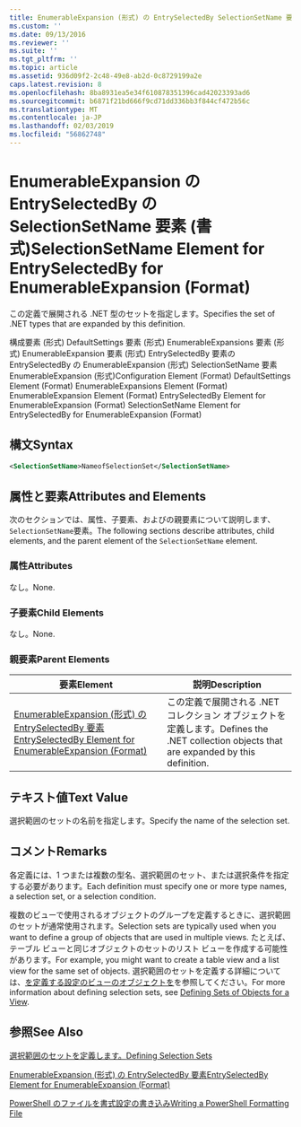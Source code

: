 ```yaml
---
title: EnumerableExpansion (形式) の EntrySelectedBy SelectionSetName 要素 |Microsoft Docs
ms.custom: ''
ms.date: 09/13/2016
ms.reviewer: ''
ms.suite: ''
ms.tgt_pltfrm: ''
ms.topic: article
ms.assetid: 936d09f2-2c48-49e8-ab2d-0c8729199a2e
caps.latest.revision: 8
ms.openlocfilehash: 8ba8931ea5e34f610878351396cad42023393ad6
ms.sourcegitcommit: b6871f21bd666f9cd71dd336bb3f844cf472b56c
ms.translationtype: MT
ms.contentlocale: ja-JP
ms.lasthandoff: 02/03/2019
ms.locfileid: "56862748"
---
```

# <a name="selectionsetname-element-for-entryselectedby-for-enumerableexpansion-format"></a><span data-ttu-id="c7275-102">EnumerableExpansion の EntrySelectedBy の SelectionSetName 要素 (書式)</span><span class="sxs-lookup"><span data-stu-id="c7275-102">SelectionSetName Element for EntrySelectedBy for EnumerableExpansion (Format)</span></span>

<span data-ttu-id="c7275-103">この定義で展開される .NET 型のセットを指定します。</span><span class="sxs-lookup"><span data-stu-id="c7275-103">Specifies the set of .NET types that are expanded by this definition.</span></span>

<span data-ttu-id="c7275-104">構成要素 (形式) DefaultSettings 要素 (形式) EnumerableExpansions 要素 (形式) EnumerableExpansion 要素 (形式) EntrySelectedBy 要素の EntrySelectedBy の EnumerableExpansion (形式) SelectionSetName 要素EnumerableExpansion (形式)</span><span class="sxs-lookup"><span data-stu-id="c7275-104">Configuration Element (Format) DefaultSettings Element (Format) EnumerableExpansions Element (Format) EnumerableExpansion Element (Format) EntrySelectedBy Element for EnumerableExpansion (Format) SelectionSetName Element for EntrySelectedBy for EnumerableExpansion (Format)</span></span>

## <a name="syntax"></a><span data-ttu-id="c7275-105">構文</span><span class="sxs-lookup"><span data-stu-id="c7275-105">Syntax</span></span>

```xml
<SelectionSetName>NameofSelectionSet</SelectionSetName>

```

## <a name="attributes-and-elements"></a><span data-ttu-id="c7275-106">属性と要素</span><span class="sxs-lookup"><span data-stu-id="c7275-106">Attributes and Elements</span></span>

<span data-ttu-id="c7275-107">次のセクションでは、属性、子要素、およびの親要素について説明します、`SelectionSetName`要素。</span><span class="sxs-lookup"><span data-stu-id="c7275-107">The following sections describe attributes, child elements, and the parent element of the `SelectionSetName` element.</span></span>

### <a name="attributes"></a><span data-ttu-id="c7275-108">属性</span><span class="sxs-lookup"><span data-stu-id="c7275-108">Attributes</span></span>

<span data-ttu-id="c7275-109">なし。</span><span class="sxs-lookup"><span data-stu-id="c7275-109">None.</span></span>

### <a name="child-elements"></a><span data-ttu-id="c7275-110">子要素</span><span class="sxs-lookup"><span data-stu-id="c7275-110">Child Elements</span></span>

<span data-ttu-id="c7275-111">なし。</span><span class="sxs-lookup"><span data-stu-id="c7275-111">None.</span></span>

### <a name="parent-elements"></a><span data-ttu-id="c7275-112">親要素</span><span class="sxs-lookup"><span data-stu-id="c7275-112">Parent Elements</span></span>

|<span data-ttu-id="c7275-113">要素</span><span class="sxs-lookup"><span data-stu-id="c7275-113">Element</span></span>|<span data-ttu-id="c7275-114">説明</span><span class="sxs-lookup"><span data-stu-id="c7275-114">Description</span></span>|
|-------------|-----------------|
|[<span data-ttu-id="c7275-115">EnumerableExpansion (形式) の EntrySelectedBy 要素</span><span class="sxs-lookup"><span data-stu-id="c7275-115">EntrySelectedBy Element for EnumerableExpansion (Format)</span></span>](./entryselectedby-element-for-enumerableexpansion-format.md)|<span data-ttu-id="c7275-116">この定義で展開される .NET コレクション オブジェクトを定義します。</span><span class="sxs-lookup"><span data-stu-id="c7275-116">Defines the .NET collection objects that are expanded by this definition.</span></span>|

## <a name="text-value"></a><span data-ttu-id="c7275-117">テキスト値</span><span class="sxs-lookup"><span data-stu-id="c7275-117">Text Value</span></span>

<span data-ttu-id="c7275-118">選択範囲のセットの名前を指定します。</span><span class="sxs-lookup"><span data-stu-id="c7275-118">Specify the name of the selection set.</span></span>

## <a name="remarks"></a><span data-ttu-id="c7275-119">コメント</span><span class="sxs-lookup"><span data-stu-id="c7275-119">Remarks</span></span>

<span data-ttu-id="c7275-120">各定義には、1 つまたは複数の型名、選択範囲のセット、または選択条件を指定する必要があります。</span><span class="sxs-lookup"><span data-stu-id="c7275-120">Each definition must specify one or more type names, a selection set, or a selection condition.</span></span>

<span data-ttu-id="c7275-121">複数のビューで使用されるオブジェクトのグループを定義するときに、選択範囲のセットが通常使用されます。</span><span class="sxs-lookup"><span data-stu-id="c7275-121">Selection sets are typically used when you want to define a group of objects that are used in multiple views.</span></span> <span data-ttu-id="c7275-122">たとえば、テーブル ビューと同じオブジェクトのセットのリスト ビューを作成する可能性があります。</span><span class="sxs-lookup"><span data-stu-id="c7275-122">For example, you might want to create a table view and a list view for the same set of objects.</span></span> <span data-ttu-id="c7275-123">選択範囲のセットを定義する詳細については、[を定義する設定のビューのオブジェクトを](./defining-selection-sets.md)を参照してください。</span><span class="sxs-lookup"><span data-stu-id="c7275-123">For more information about defining selection sets, see [Defining Sets of Objects for a View](./defining-selection-sets.md).</span></span>

## <a name="see-also"></a><span data-ttu-id="c7275-124">参照</span><span class="sxs-lookup"><span data-stu-id="c7275-124">See Also</span></span>

[<span data-ttu-id="c7275-125">選択範囲のセットを定義します。</span><span class="sxs-lookup"><span data-stu-id="c7275-125">Defining Selection Sets</span></span>](./defining-selection-sets.md)

[<span data-ttu-id="c7275-126">EnumerableExpansion (形式) の EntrySelectedBy 要素</span><span class="sxs-lookup"><span data-stu-id="c7275-126">EntrySelectedBy Element for EnumerableExpansion (Format)</span></span>](./entryselectedby-element-for-enumerableexpansion-format.md)

[<span data-ttu-id="c7275-127">PowerShell のファイルを書式設定の書き込み</span><span class="sxs-lookup"><span data-stu-id="c7275-127">Writing a PowerShell Formatting File</span></span>](./writing-a-powershell-formatting-file.md)
